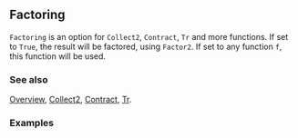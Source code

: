 ## Factoring

`Factoring` is an option for `Collect2`, `Contract`, `Tr` and more functions. If set to `True`, the result will be factored, using `Factor2`. If set to any function `f`, this function will be used.

### See also

[Overview](Extra/FeynCalc.md), [Collect2](Collect2.md), [Contract](Contract.md), [Tr](Tr.md).

### Examples